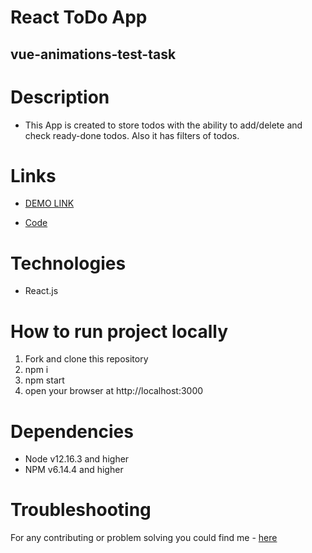 # React ToDo App
## vue-animations-test-task

# Description
- This App is created to store todos with the ability to add/delete and check ready-done todos. Also it has filters of todos.

# Links
- [DEMO LINK](https://natalia-ponomarenko.github.io/react_todo-app/)

- [Code](https://github.com/natalia-ponomarenko/react_todo-app/tree/develop)


# Technologies
- React.js


# How to run project locally
1. Fork and clone this repository
2. npm i
3. npm start
4. open your browser at http://localhost:3000

# Dependencies
- Node v12.16.3 and higher
- NPM v6.14.4 and higher

# Troubleshooting
For any contributing or problem solving you could find me - [here](https://t.me/ponomarenko_nataliia)
